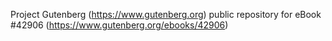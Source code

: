 Project Gutenberg (https://www.gutenberg.org) public repository for eBook #42906 (https://www.gutenberg.org/ebooks/42906)
